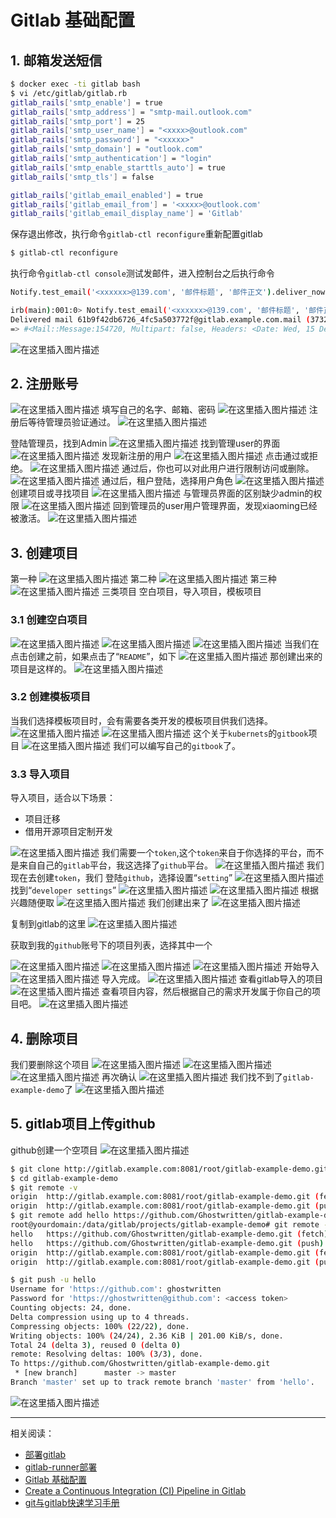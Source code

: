 #  Gitlab 基础配置

## 1. 邮箱发送短信

```bash
$ docker exec -ti gitlab bash
$ vi /etc/gitlab/gitlab.rb
gitlab_rails['smtp_enable'] = true
gitlab_rails['smtp_address'] = "smtp-mail.outlook.com"
gitlab_rails['smtp_port'] = 25
gitlab_rails['smtp_user_name'] = "<xxxx>@outlook.com"
gitlab_rails['smtp_password'] = "<xxxxx>"
gitlab_rails['smtp_domain'] = "outlook.com"
gitlab_rails['smtp_authentication'] = "login"
gitlab_rails['smtp_enable_starttls_auto'] = true
gitlab_rails['smtp_tls'] = false

gitlab_rails['gitlab_email_enabled'] = true
gitlab_rails['gitlab_email_from'] = '<xxxx>@outlook.com'
gitlab_rails['gitlab_email_display_name'] = 'Gitlab'

```
保存退出修改，执行命令`gitlab-ctl reconfigure`重新配置gitlab

```bash
$ gitlab-ctl reconfigure
```

执行命令`gitlab-ctl console`测试发邮件，进入控制台之后执行命令


```bash
Notify.test_email('<xxxxxx>@139.com', '邮件标题', '邮件正文').deliver_now
```

```bash
irb(main):001:0> Notify.test_email('<xxxxxx>@139.com', '邮件标题', '邮件正文').deliver_now
Delivered mail 61b9f42db6726_4fc5a503772f@gitlab.example.com.mail (3732.4ms)
=> #<Mail::Message:154720, Multipart: false, Headers: <Date: Wed, 15 Dec 2021 13:57:01 +0000>, <From: Gitlab <zoxun@outlook.com>>, <Reply-To: Gitlab <noreply@gitlab.example.com>>, <To: 13522947651@139.com>, <Message-ID: <61b9f42db6726_4fc5a503772f@gitlab.example.com.mail>>, <Subject: 邮件标题>, <Mime-Version: 1.0>, <Content-Type: text/html; charset=UTF-8>, <Content-Transfer-Encoding: 7bit>, <Auto-Submitted: auto-generated>, <X-Auto-Response-Suppress: All>>
```
![在这里插入图片描述](https://img-blog.csdnimg.cn/288f517f0c6b4393b4d4b353c65aaaf0.png?shadow_50,text_Q1NETiBAZ2hvc3R3cml0dGVu,size_20,color_FFFFFF,t_70,g_se,x_16)

## 2. 注册账号
![在这里插入图片描述](https://img-blog.csdnimg.cn/ccaeed5c003545e1b539b9f89c7f657d.png?shadow_50,text_Q1NETiBAZ2hvc3R3cml0dGVu,size_20,color_FFFFFF,t_70,g_se,x_16)
填写自己的名字、邮箱、密码
![在这里插入图片描述](https://img-blog.csdnimg.cn/8f8fa5815ea34119b08387594974b24f.png?shadow_50,text_Q1NETiBAZ2hvc3R3cml0dGVu,size_20,color_FFFFFF,t_70,g_se,x_16)
注册后等待管理员验证通过。
![在这里插入图片描述](https://img-blog.csdnimg.cn/78c98781a31e448e9b02589dedb268e1.png?shadow_50,text_Q1NETiBAZ2hvc3R3cml0dGVu,size_20,color_FFFFFF,t_70,g_se,x_16)

登陆管理员，找到Admin
![在这里插入图片描述](https://img-blog.csdnimg.cn/276c4667c5ab43e08d9a0fd9c140193e.png?shadow_50,text_Q1NETiBAZ2hvc3R3cml0dGVu,size_20,color_FFFFFF,t_70,g_se,x_16)
找到管理user的界面
![在这里插入图片描述](https://img-blog.csdnimg.cn/07fbabc1bb984c7496b0310d1af64ba5.png?shadow_50,text_Q1NETiBAZ2hvc3R3cml0dGVu,size_20,color_FFFFFF,t_70,g_se,x_16)
发现新注册的用户
![在这里插入图片描述](https://img-blog.csdnimg.cn/92df83142e144999b278959ae4d38ed2.png?shadow_50,text_Q1NETiBAZ2hvc3R3cml0dGVu,size_20,color_FFFFFF,t_70,g_se,x_16)
点击通过或拒绝。
![在这里插入图片描述](https://img-blog.csdnimg.cn/63c8ff4f60bd44cd8bbe2fa25f7e7dcb.png?shadow_50,text_Q1NETiBAZ2hvc3R3cml0dGVu,size_20,color_FFFFFF,t_70,g_se,x_16)
通过后，你也可以对此用户进行限制访问或删除。
![在这里插入图片描述](https://img-blog.csdnimg.cn/5a3ca6751b854940b3f8f14b3b64280a.png?shadow_50,text_Q1NETiBAZ2hvc3R3cml0dGVu,size_20,color_FFFFFF,t_70,g_se,x_16)
通过后，租户登陆，选择用户角色
![在这里插入图片描述](https://img-blog.csdnimg.cn/09563114b10d4eba9208539e56b5bdc0.png?shadow_50,text_Q1NETiBAZ2hvc3R3cml0dGVu,size_20,color_FFFFFF,t_70,g_se,x_16)
创建项目或寻找项目
![在这里插入图片描述](https://img-blog.csdnimg.cn/dc5cab76de1a4cc8ae8a68e8166ec15d.png?shadow_50,text_Q1NETiBAZ2hvc3R3cml0dGVu,size_20,color_FFFFFF,t_70,g_se,x_16)
与管理员界面的区别缺少admin的权限
![在这里插入图片描述](https://img-blog.csdnimg.cn/6e9038ff546a443c80256216fb60873a.png?shadow_50,text_Q1NETiBAZ2hvc3R3cml0dGVu,size_20,color_FFFFFF,t_70,g_se,x_16)
回到管理员的user用户管理界面，发现xiaoming已经被激活。
![在这里插入图片描述](https://img-blog.csdnimg.cn/69b226d0be6a441593652b8b0b840f68.png?shadow_50,text_Q1NETiBAZ2hvc3R3cml0dGVu,size_20,color_FFFFFF,t_70,g_se,x_16)
##  3. 创建项目
第一种
![在这里插入图片描述](https://img-blog.csdnimg.cn/0692fd9ac32849c7b054731a37422a96.png?shadow_50,text_Q1NETiBAZ2hvc3R3cml0dGVu,size_20,color_FFFFFF,t_70,g_se,x_16)
第二种
![在这里插入图片描述](https://img-blog.csdnimg.cn/580b03edcb1b4d93821bf9681b0cbb41.png?shadow_50,text_Q1NETiBAZ2hvc3R3cml0dGVu,size_20,color_FFFFFF,t_70,g_se,x_16)
第三种
![在这里插入图片描述](https://img-blog.csdnimg.cn/79cfbf7b845542648e9989788d8b17a3.png?shadow_50,text_Q1NETiBAZ2hvc3R3cml0dGVu,size_20,color_FFFFFF,t_70,g_se,x_16)
三类项目
空白项目，导入项目，模板项目
###  3.1 创建空白项目
![在这里插入图片描述](https://img-blog.csdnimg.cn/acad65c7524e4bd49656179514bc149d.png?shadow_50,text_Q1NETiBAZ2hvc3R3cml0dGVu,size_20,color_FFFFFF,t_70,g_se,x_16)
![在这里插入图片描述](https://img-blog.csdnimg.cn/4565ba323ecb42edb21fb64e4354f28e.png?shadow_50,text_Q1NETiBAZ2hvc3R3cml0dGVu,size_20,color_FFFFFF,t_70,g_se,x_16)
![在这里插入图片描述](https://img-blog.csdnimg.cn/90635ac72d4e411f99b407e74c840da1.png?shadow_50,text_Q1NETiBAZ2hvc3R3cml0dGVu,size_20,color_FFFFFF,t_70,g_se,x_16)
当我们在点击创建之前，如果点击了“`README`”，如下
![在这里插入图片描述](https://img-blog.csdnimg.cn/5828df8b774c4277872d4f0822a314c1.png)
那创建出来的项目是这样的。
![在这里插入图片描述](https://img-blog.csdnimg.cn/09af3543a76e4f378036bdabf34290ff.png?shadow_50,text_Q1NETiBAZ2hvc3R3cml0dGVu,size_20,color_FFFFFF,t_70,g_se,x_16)

### 3.2 创建模板项目
当我们选择模板项目时，会有需要各类开发的模板项目供我们选择。
![在这里插入图片描述](https://img-blog.csdnimg.cn/1c2790ce659249ec85607472672b21f0.png?shadow_50,text_Q1NETiBAZ2hvc3R3cml0dGVu,size_20,color_FFFFFF,t_70,g_se,x_16)
![在这里插入图片描述](https://img-blog.csdnimg.cn/82fc47f09ecc441f9b1d178fb904e233.png?shadow_50,text_Q1NETiBAZ2hvc3R3cml0dGVu,size_20,color_FFFFFF,t_70,g_se,x_16)
这个关于`kubernets`的`gitbook`项目
![在这里插入图片描述](https://img-blog.csdnimg.cn/9e9539a19d4c42368130dcc7838e2444.png?shadow_50,text_Q1NETiBAZ2hvc3R3cml0dGVu,size_20,color_FFFFFF,t_70,g_se,x_16)
我们可以编写自己的`gitbook`了。
###  3.3 导入项目
导入项目，适合以下场景：

 - 项目迁移
 - 借用开源项目定制开发

![在这里插入图片描述](https://img-blog.csdnimg.cn/b5d49c11494c44a78c2e4a4539f353a1.png?shadow_50,text_Q1NETiBAZ2hvc3R3cml0dGVu,size_20,color_FFFFFF,t_70,g_se,x_16)
我们需要一个`token`,这个`token`来自于你选择的平台，而不是来自自己的`gitlab`平台，我这选择了`github`平台。
![在这里插入图片描述](https://img-blog.csdnimg.cn/092bd971997b4cb5af395b72f714fd2d.png?shadow_50,text_Q1NETiBAZ2hvc3R3cml0dGVu,size_20,color_FFFFFF,t_70,g_se,x_16)
我们现在去创建`token`，我们 登陆`github`，选择设置“`setting`”
![在这里插入图片描述](https://img-blog.csdnimg.cn/d3e14ade82d44cdea6364da48357e39e.png?shadow_50,text_Q1NETiBAZ2hvc3R3cml0dGVu,size_9,color_FFFFFF,t_70,g_se,x_16)
找到“`developer settings`”
![在这里插入图片描述](https://img-blog.csdnimg.cn/3f0e2e15a36b4d69a68065c05e0bcf70.png?shadow_50,text_Q1NETiBAZ2hvc3R3cml0dGVu,size_20,color_FFFFFF,t_70,g_se,x_16)
![在这里插入图片描述](https://img-blog.csdnimg.cn/33d36221db9d43d28c9950bb7875dab8.png?shadow_50,text_Q1NETiBAZ2hvc3R3cml0dGVu,size_20,color_FFFFFF,t_70,g_se,x_16)
根据兴趣随便取
![在这里插入图片描述](https://img-blog.csdnimg.cn/ac9399914a314e258eb6604d4965eb24.png?shadow_50,text_Q1NETiBAZ2hvc3R3cml0dGVu,size_20,color_FFFFFF,t_70,g_se,x_16)
我们创建出来了
![在这里插入图片描述](https://img-blog.csdnimg.cn/6a1a76b8a743468184c45d6f350a7f48.png?shadow_50,text_Q1NETiBAZ2hvc3R3cml0dGVu,size_20,color_FFFFFF,t_70,g_se,x_16)

复制到gitlab的这里
![在这里插入图片描述](https://img-blog.csdnimg.cn/4e4784c44ad94b188a38c23163f6b86a.png?shadow_50,text_Q1NETiBAZ2hvc3R3cml0dGVu,size_20,color_FFFFFF,t_70,g_se,x_16)

获取到我的`github`账号下的项目列表，选择其中一个

![在这里插入图片描述](https://img-blog.csdnimg.cn/74398520eaf24cc19fa17dfc93be4931.png?shadow_50,text_Q1NETiBAZ2hvc3R3cml0dGVu,size_20,color_FFFFFF,t_70,g_se,x_16)
![在这里插入图片描述](https://img-blog.csdnimg.cn/837d1c769a1b4e649954686a39740f34.png?shadow_50,text_Q1NETiBAZ2hvc3R3cml0dGVu,size_20,color_FFFFFF,t_70,g_se,x_16)
![在这里插入图片描述](https://img-blog.csdnimg.cn/e4b737b6568b426587b3b5ffd7977000.png?shadow_50,text_Q1NETiBAZ2hvc3R3cml0dGVu,size_20,color_FFFFFF,t_70,g_se,x_16)
开始导入
![在这里插入图片描述](https://img-blog.csdnimg.cn/34b28a1c4900406c935315fa0b6017c6.png?shadow_50,text_Q1NETiBAZ2hvc3R3cml0dGVu,size_20,color_FFFFFF,t_70,g_se,x_16)
导入完成。
![在这里插入图片描述](https://img-blog.csdnimg.cn/d5ecb043be344ed78db2ee7c8216564c.png?shadow_50,text_Q1NETiBAZ2hvc3R3cml0dGVu,size_20,color_FFFFFF,t_70,g_se,x_16)
查看gitlab导入的项目
![在这里插入图片描述](https://img-blog.csdnimg.cn/df340e68606a40439c1963a78ac0841c.png?shadow_50,text_Q1NETiBAZ2hvc3R3cml0dGVu,size_20,color_FFFFFF,t_70,g_se,x_16)
查看项目内容，然后根据自己的需求开发属于你自己的项目吧。
![在这里插入图片描述](https://img-blog.csdnimg.cn/f44cdc2fb13e4378aeb082d6166372a5.png?shadow_50,text_Q1NETiBAZ2hvc3R3cml0dGVu,size_20,color_FFFFFF,t_70,g_se,x_16)

## 4. 删除项目
我们要删除这个项目
![在这里插入图片描述](https://img-blog.csdnimg.cn/ecfe9eef03424ab5945e01c833eea543.png?shadow_50,text_Q1NETiBAZ2hvc3R3cml0dGVu,size_20,color_FFFFFF,t_70,g_se,x_16)
![在这里插入图片描述](https://img-blog.csdnimg.cn/fd802237fc8a41d3b6fdccf6ea496b84.png?shadow_50,text_Q1NETiBAZ2hvc3R3cml0dGVu,size_20,color_FFFFFF,t_70,g_se,x_16)
![在这里插入图片描述](https://img-blog.csdnimg.cn/214ab14b5a2546a7ad7f1eab1a875411.png?shadow_50,text_Q1NETiBAZ2hvc3R3cml0dGVu,size_20,color_FFFFFF,t_70,g_se,x_16)
再次确认
![在这里插入图片描述](https://img-blog.csdnimg.cn/4b9c8eac29d54e0fba30d9ca259e3583.png?shadow_50,text_Q1NETiBAZ2hvc3R3cml0dGVu,size_20,color_FFFFFF,t_70,g_se,x_16)
我们找不到了`gitlab-example-demo`了
![在这里插入图片描述](https://img-blog.csdnimg.cn/29bbdae0f3124ee48a20b0d89fb601f1.png?shadow_50,text_Q1NETiBAZ2hvc3R3cml0dGVu,size_20,color_FFFFFF,t_70,g_se,x_16)
##  5. gitlab项目上传github
github创建一个空项目
![在这里插入图片描述](https://img-blog.csdnimg.cn/b9fac4e6d6124b909e8af1ca4eba54cd.png?shadow_50,text_Q1NETiBAZ2hvc3R3cml0dGVu,size_20,color_FFFFFF,t_70,g_se,x_16)

```bash
$ git clone http://gitlab.example.com:8081/root/gitlab-example-demo.git
$ cd gitlab-example-demo
$ git remote -v
origin	http://gitlab.example.com:8081/root/gitlab-example-demo.git (fetch)
origin	http://gitlab.example.com:8081/root/gitlab-example-demo.git (push)
$ git remote add hello https://github.com/Ghostwritten/gitlab-example-demo.git
root@yourdomain:/data/gitlab/projects/gitlab-example-demo# git remote -v
hello	https://github.com/Ghostwritten/gitlab-example-demo.git (fetch)
hello	https://github.com/Ghostwritten/gitlab-example-demo.git (push)
origin	http://gitlab.example.com:8081/root/gitlab-example-demo.git (fetch)
origin	http://gitlab.example.com:8081/root/gitlab-example-demo.git (push)

$ git push -u hello
Username for 'https://github.com': ghostwritten
Password for 'https://ghostwritten@github.com': <access token>
Counting objects: 24, done.
Delta compression using up to 4 threads.
Compressing objects: 100% (22/22), done.
Writing objects: 100% (24/24), 2.36 KiB | 201.00 KiB/s, done.
Total 24 (delta 3), reused 0 (delta 0)
remote: Resolving deltas: 100% (3/3), done.
To https://github.com/Ghostwritten/gitlab-example-demo.git
 * [new branch]      master -> master
Branch 'master' set up to track remote branch 'master' from 'hello'.

```
![在这里插入图片描述](https://img-blog.csdnimg.cn/efc138591b7948eba18273c9de981fea.png?shadow_50,text_Q1NETiBAZ2hvc3R3cml0dGVu,size_20,color_FFFFFF,t_70,g_se,x_16)

----
相关阅读：

 - [部署gitlab](https://ghostwritten.blog.csdn.net/article/details/121929582)
 - [gitlab-runner部署](https://ghostwritten.blog.csdn.net/article/details/107755143)
 - [Gitlab 基础配置](https://ghostwritten.blog.csdn.net/article/details/121962870)
 - [Create a Continuous Integration (CI) Pipeline in Gitlab](https://blog.csdn.net/xixihahalelehehe/article/details/121941628?spm=1001.2014.3001.5501)
 - [git与gitlab快速学习手册](https://ghostwritten.blog.csdn.net/article/details/121107739)
